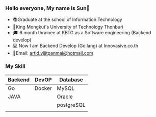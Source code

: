 ### Hello everyone, My name is Sun👋
* :books:Graduate at the school of Information Technology 
* :ant:King Mongkut's University of Technology Thonburi
* :mortar_board: 6 month thrainee at KBTG as a Software engineering (Backend develop)
* :computer: Now I am Backend Develop (Go lang) at Innovasive.co.th
* :love_letter:Email: artid.vijitpanmai@hotmail.com
### My Skill
| Backend | DevOP | Database|
| --------- | ---------- | ---------- |
|   Go    | Docker | MySQL |
|   JAVA  || Oracle |
|||postgreSQL|
||||

<!--
**ArtidSun/ArtidSun** is a ✨ _special_ ✨ repository because its `README.md` (this file) appears on your GitHub profile.

Here are some ideas to get you started:

- 🔭 I’m currently working on ...
- 🌱 I’m currently learning ...
- 👯 I’m looking to collaborate on ...
- 🤔 I’m looking for help with ...
- 💬 Ask me about ...
- 📫 How to reach me: ...
- 😄 Pronouns: ...
- ⚡ Fun fact: ...
-->
